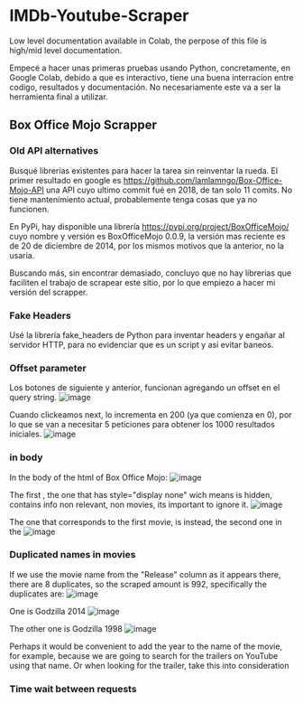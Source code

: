# IMDb-Youtube-Scraper


Low level documentation available in Colab, the perpose of this file is high/mid level documentation.

Empecé a hacer unas primeras pruebas usando Python, concretamente, en Google Colab, debido a que es interactivo, tiene una buena interracion entre codigo, resultados y documentación. No necesariamente este va a ser la herramienta final a utilizar.

## Box Office Mojo Scrapper

### Old API alternatives

Busqué librerías existentes para hacer la tarea sin reinventar la rueda.
El primer resultado en google es https://github.com/lamlamngo/Box-Office-Mojo-API una API cuyo ultimo commit fué en 2018, de tan solo 11 comits.
No tiene mantenimiento actual, probablemente tenga cosas que ya no funcionen.

En PyPi, hay disponible una librería https://pypi.org/project/BoxOfficeMojo/ cuyo nombre y versión es BoxOfficeMojo 0.0.9, la versión mas reciente es de 20 de diciembre de 2014, por los mismos motivos que la anterior, no la usaría.

Buscando más, sin encontrar demasiado, concluyo que no hay librerias que faciliten el trabajo de scrapear este sitio, por lo que empiezo a hacer mi versión del scrapper.

### Fake Headers 

Usé la librería fake_headers de Python para inventar headers y engañar al servidor HTTP, para no evidenciar que es un script y asi evitar baneos.

### Offset parameter

Los botones de siguiente y anterior, funcionan agregando un offset en el query string.
![image](https://user-images.githubusercontent.com/48933518/203129568-2362ddde-3d26-4d72-8bd9-486fcff9698f.png)

Cuando clickeamos next, lo incrementa en 200 (ya que comienza en 0), por lo que se van a necesitar 5 peticiones para obtener los 1000 resultados iniciales.
![image](https://user-images.githubusercontent.com/48933518/203129673-e4f1a567-937e-4df0-9f7e-1d2f24846d36.png)

### <tr> in body

In the body of the html of Box Office Mojo:
![image](https://user-images.githubusercontent.com/48933518/203125818-14dfbbc7-f174-49d0-b1a3-0f6a9c4febaa.png)

The first <tr>, the one that has style="display none" wich means is hidden, contains info non relevant, non movies, its important to ignore it.
![image](https://user-images.githubusercontent.com/48933518/203126000-4611297e-257b-4aed-b326-1eb0cc76ce98.png)

The one that corresponds to the first movie, is instead, the second one <tr> in the <tbody>
![image](https://user-images.githubusercontent.com/48933518/203127371-6bdeb37d-94e5-4f90-8a60-1d4da7787596.png)
  
### Duplicated names in movies
If we use the movie name from the "Release" column as it appears there, there are 8 duplicates, so the scraped amount is 992, specifically the duplicates are:
![image](https://user-images.githubusercontent.com/48933518/203147869-75815b32-9e52-4e4a-bfd7-ffa9ed277486.png)

One is Godzilla 2014
![image](https://user-images.githubusercontent.com/48933518/203148207-55ec41a0-ddc1-476d-8547-7b5ee47f0e3f.png)

The other one is Godzilla 1998
![image](https://user-images.githubusercontent.com/48933518/203148259-18f22c9a-eb8f-4fd6-8d32-ca8e71bd5c50.png)
  
Perhaps it would be convenient to add the year to the name of the movie, for example, because we are going to search for the trailers on YouTube using that name. Or when looking for the trailer, take this into consideration
  

  
  
### Time wait between requests
